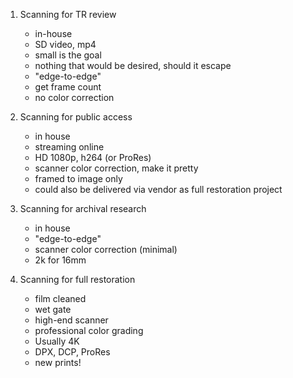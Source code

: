 1. Scanning for TR review
	- in-house
	- SD video, mp4
	- small is the goal
	- nothing that would be desired, should it escape
	- "edge-to-edge"
	- get frame count
	- no color correction
 
2. Scanning for public access
	- in house
	- streaming online
	- HD 1080p, h264 (or ProRes)
	- scanner color correction, make it pretty
	- framed to image only
	- could also be delivered via vendor as full restoration project

3. Scanning for archival research
	- in house
	- "edge-to-edge"
	- scanner color correction (minimal)
	- 2k for 16mm
 
4. Scanning for full restoration
	- film cleaned
	- wet gate
	- high-end scanner
	- professional color grading
	- Usually 4K
	- DPX, DCP, ProRes
	- new prints!
